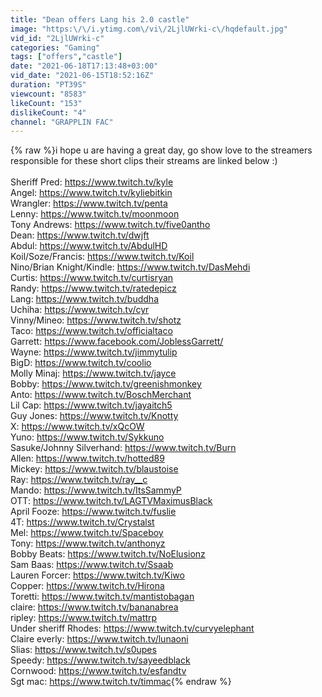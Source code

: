 ```yaml
---
title: "Dean offers Lang his 2.0 castle"
image: "https:\/\/i.ytimg.com\/vi\/2LjlUWrki-c\/hqdefault.jpg"
vid_id: "2LjlUWrki-c"
categories: "Gaming"
tags: ["offers","castle"]
date: "2021-06-18T17:13:48+03:00"
vid_date: "2021-06-15T18:52:16Z"
duration: "PT39S"
viewcount: "8583"
likeCount: "153"
dislikeCount: "4"
channel: "GRAPPLIN FAC"
---
```

{% raw %}i hope u are having a great day, go show love to the streamers responsible for these short clips their streams are linked below :)<br /><br />Sheriff Pred: <a rel="nofollow" target="blank" href="https://www.twitch.tv/kyle">https://www.twitch.tv/kyle</a><br />Angel: <a rel="nofollow" target="blank" href="https://www.twitch.tv/kyliebitkin">https://www.twitch.tv/kyliebitkin</a><br />Wrangler: <a rel="nofollow" target="blank" href="https://www.twitch.tv/penta">https://www.twitch.tv/penta</a><br />Lenny: <a rel="nofollow" target="blank" href="https://www.twitch.tv/moonmoon">https://www.twitch.tv/moonmoon</a><br />Tony Andrews: <a rel="nofollow" target="blank" href="https://www.twitch.tv/five0antho">https://www.twitch.tv/five0antho</a><br />Dean: <a rel="nofollow" target="blank" href="https://www.twitch.tv/dwjft">https://www.twitch.tv/dwjft</a> <br />Abdul: <a rel="nofollow" target="blank" href="https://www.twitch.tv/AbdulHD">https://www.twitch.tv/AbdulHD</a><br />Koil/Soze/Francis: <a rel="nofollow" target="blank" href="https://www.twitch.tv/Koil">https://www.twitch.tv/Koil</a><br />Nino/Brian Knight/Kindle: <a rel="nofollow" target="blank" href="https://www.twitch.tv/DasMehdi">https://www.twitch.tv/DasMehdi</a><br />Curtis: <a rel="nofollow" target="blank" href="https://www.twitch.tv/curtisryan">https://www.twitch.tv/curtisryan</a><br />Randy: <a rel="nofollow" target="blank" href="https://www.twitch.tv/ratedepicz">https://www.twitch.tv/ratedepicz</a><br />Lang: <a rel="nofollow" target="blank" href="https://www.twitch.tv/buddha">https://www.twitch.tv/buddha</a><br />Uchiha: <a rel="nofollow" target="blank" href="https://www.twitch.tv/cyr">https://www.twitch.tv/cyr</a><br />Vinny/Mineo: <a rel="nofollow" target="blank" href="https://www.twitch.tv/shotz">https://www.twitch.tv/shotz</a> <br />Taco: <a rel="nofollow" target="blank" href="https://www.twitch.tv/officialtaco">https://www.twitch.tv/officialtaco</a><br />Garrett: <a rel="nofollow" target="blank" href="https://www.facebook.com/JoblessGarrett/">https://www.facebook.com/JoblessGarrett/</a><br />Wayne: <a rel="nofollow" target="blank" href="https://www.twitch.tv/jimmytulip">https://www.twitch.tv/jimmytulip</a><br />BigD: <a rel="nofollow" target="blank" href="https://www.twitch.tv/coolio">https://www.twitch.tv/coolio</a><br />Molly Minaj: <a rel="nofollow" target="blank" href="https://www.twitch.tv/jayce">https://www.twitch.tv/jayce</a><br />Bobby: <a rel="nofollow" target="blank" href="https://www.twitch.tv/greenishmonkey">https://www.twitch.tv/greenishmonkey</a><br />Anto: <a rel="nofollow" target="blank" href="https://www.twitch.tv/BoschMerchant">https://www.twitch.tv/BoschMerchant</a><br />Lil Cap: <a rel="nofollow" target="blank" href="https://www.twitch.tv/jayaitch5">https://www.twitch.tv/jayaitch5</a><br />Guy Jones: <a rel="nofollow" target="blank" href="https://www.twitch.tv/Knotty">https://www.twitch.tv/Knotty</a><br />X: <a rel="nofollow" target="blank" href="https://www.twitch.tv/xQcOW">https://www.twitch.tv/xQcOW</a><br />Yuno: <a rel="nofollow" target="blank" href="https://www.twitch.tv/Sykkuno">https://www.twitch.tv/Sykkuno</a><br />Sasuke/Johnny Silverhand: <a rel="nofollow" target="blank" href="https://www.twitch.tv/Burn">https://www.twitch.tv/Burn</a><br />Allen: <a rel="nofollow" target="blank" href="https://www.twitch.tv/hotted89">https://www.twitch.tv/hotted89</a><br />Mickey: <a rel="nofollow" target="blank" href="https://www.twitch.tv/blaustoise">https://www.twitch.tv/blaustoise</a><br />Ray: <a rel="nofollow" target="blank" href="https://www.twitch.tv/ray__c">https://www.twitch.tv/ray__c</a><br />Mando: <a rel="nofollow" target="blank" href="https://www.twitch.tv/ItsSammyP">https://www.twitch.tv/ItsSammyP</a><br />OTT: <a rel="nofollow" target="blank" href="https://www.twitch.tv/LAGTVMaximusBlack">https://www.twitch.tv/LAGTVMaximusBlack</a><br />April Fooze: <a rel="nofollow" target="blank" href="https://www.twitch.tv/fuslie">https://www.twitch.tv/fuslie</a><br />4T: <a rel="nofollow" target="blank" href="https://www.twitch.tv/Crystalst">https://www.twitch.tv/Crystalst</a><br />Mel: <a rel="nofollow" target="blank" href="https://www.twitch.tv/Spaceboy">https://www.twitch.tv/Spaceboy</a><br />Tony:  <a rel="nofollow" target="blank" href="https://www.twitch.tv/anthonyz">https://www.twitch.tv/anthonyz</a><br />Bobby Beats: <a rel="nofollow" target="blank" href="https://www.twitch.tv/NoElusionz">https://www.twitch.tv/NoElusionz</a><br />Sam Baas: <a rel="nofollow" target="blank" href="https://www.twitch.tv/Ssaab">https://www.twitch.tv/Ssaab</a><br />Lauren Forcer: <a rel="nofollow" target="blank" href="https://www.twitch.tv/Kiwo">https://www.twitch.tv/Kiwo</a><br />Copper: <a rel="nofollow" target="blank" href="https://www.twitch.tv/Hirona">https://www.twitch.tv/Hirona</a><br />Toretti: <a rel="nofollow" target="blank" href="https://www.twitch.tv/mantistobagan">https://www.twitch.tv/mantistobagan</a><br />claire: <a rel="nofollow" target="blank" href="https://www.twitch.tv/bananabrea">https://www.twitch.tv/bananabrea</a><br />ripley: <a rel="nofollow" target="blank" href="https://www.twitch.tv/mattrp">https://www.twitch.tv/mattrp</a><br />Under sheriff Rhodes: <a rel="nofollow" target="blank" href="https://www.twitch.tv/curvyelephant">https://www.twitch.tv/curvyelephant</a><br />Claire everly: <a rel="nofollow" target="blank" href="https://www.twitch.tv/lunaoni">https://www.twitch.tv/lunaoni</a><br />Slias: <a rel="nofollow" target="blank" href="https://www.twitch.tv/s0upes">https://www.twitch.tv/s0upes</a><br />Speedy: <a rel="nofollow" target="blank" href="https://www.twitch.tv/sayeedblack">https://www.twitch.tv/sayeedblack</a><br />Cornwood: <a rel="nofollow" target="blank" href="https://www.twitch.tv/esfandtv">https://www.twitch.tv/esfandtv</a><br />Sgt mac: <a rel="nofollow" target="blank" href="https://www.twitch.tv/timmac">https://www.twitch.tv/timmac</a>{% endraw %}
